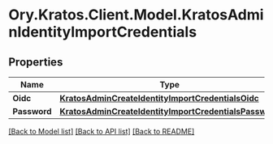 # Ory.Kratos.Client.Model.KratosAdminIdentityImportCredentials

## Properties

Name | Type | Description | Notes
------------ | ------------- | ------------- | -------------
**Oidc** | [**KratosAdminCreateIdentityImportCredentialsOidc**](KratosAdminCreateIdentityImportCredentialsOidc.md) |  | [optional] 
**Password** | [**KratosAdminCreateIdentityImportCredentialsPassword**](KratosAdminCreateIdentityImportCredentialsPassword.md) |  | [optional] 

[[Back to Model list]](../README.md#documentation-for-models) [[Back to API list]](../README.md#documentation-for-api-endpoints) [[Back to README]](../README.md)

